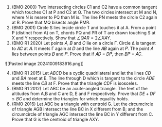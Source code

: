 1. (BMO 2000) Two intersecting circles C1 and C2 have a common tangent which touches C1 at P and C2 at Q. The two circles intersect at M and N, where N is nearer to PQ than M is. The line PN meets the circle C2 again at R. Prove that MQ bisects angle PMR.
2. (BMO 2001) Circle S lies inside circle T and touches it at A. From a point P (distinct from A) on T, chords PQ and PR of T are drawn touching S at X and Y respectively. Show that $\angle  QAR=2 \angle XAY$.
3. (BMO R1 2020) Let points 𝐴, 𝐵 and 𝐶 lie on a circle Γ. Circle Δ is tangent to 𝐴𝐶 at 𝐴. It meets Γ again at 𝐷 and the line 𝐴𝐵 again at 𝑃. The point 𝐴 lies between points 𝐵 and 𝑃. Prove that if 𝐴𝐷 = 𝐷𝑃, then 𝐵𝑃 = 𝐴𝐶.

![[Pasted image 20241009183916.png]]

4.  (BMO R1 2015) Let $ABCD$ be a cyclic quadrilateral and let the lines $CD$ and $BA$ meet at E. The line through D which is tangent to the circle $ADE$ meets the line $CB$ at F. Prove that the triangle $CDF$ is isosceles.
5.  (BMO R1 2012) Let ABC be an acute-angled triangle. The feet of the altitudes from A,B and C are D, E and F respectively. Prove that $DE+DF ≤ BC$ and determine the triangles for which equality holds.
6.  (RMO 2016) Let ABC be a triangle with centroid G. Let the circumcircle of triangle AGB intersect the line BC in X different from B; and the circumcircle of triangle AGC intersect the line BC in Y different from C. Prove that G is the centroid of triangle AXY.
